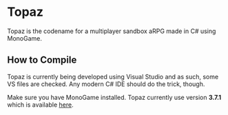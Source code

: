 # Topaz

Topaz is the codename for a multiplayer sandbox aRPG made in C# using MonoGame.

## How to Compile

Topaz is currently being developed using Visual Studio and as such, some VS files are checked. Any modern C# IDE should do the trick, though.

Make sure you have MonoGame installed. Topaz currently use version **3.7.1** which is available [here](http://community.monogame.net/t/monogame-3-7-1-release/11173).
